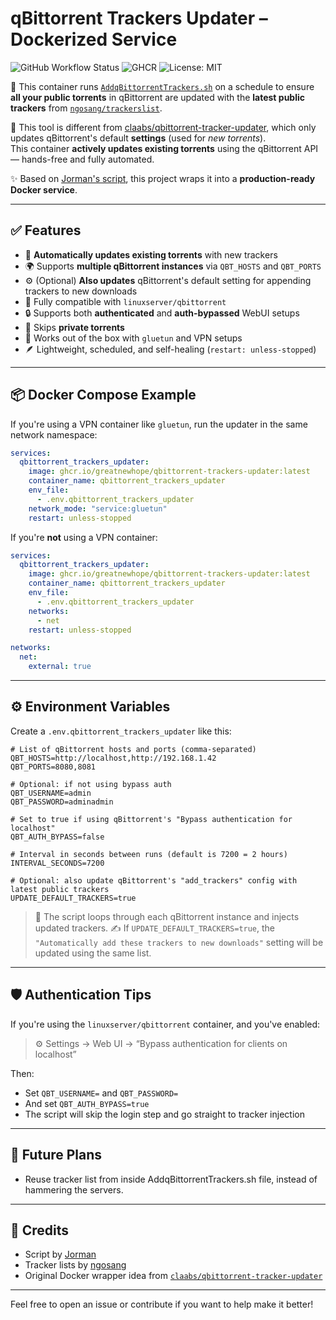 # qBittorrent Trackers Updater – Dockerized Service

![GitHub Workflow Status](https://img.shields.io/github/actions/workflow/status/greatnewhope/docker-qbittorrent-trackers-injector/publish.yml?branch=main&label=build&style=flat-square)
![GHCR](https://img.shields.io/badge/GHCR-qbittorrent--trackers--updater-blue?logo=github&style=flat-square)
![License: MIT](https://img.shields.io/badge/License-MIT-yellow.svg?style=flat-square)

🚀 This container runs [`AddqBittorrentTrackers.sh`](https://github.com/Jorman/Scripts) on a schedule to ensure **all your public torrents** in qBittorrent are updated with the **latest public trackers** from [`ngosang/trackerslist`](https://github.com/ngosang/trackerslist).

📌 This tool is different from [claabs/qbittorrent-tracker-updater](https://github.com/claabs/qbittorrent-tracker-updater), which only updates qBittorrent's default **settings** (used for *new torrents*).  
This container **actively updates existing torrents** using the qBittorrent API — hands-free and fully automated.

✨ Based on [Jorman's script](https://github.com/Jorman/Scripts), this project wraps it into a **production-ready Docker service**.

---

## ✅ Features

- 🧠 **Automatically updates existing torrents** with new trackers
- 🌍 Supports **multiple qBittorrent instances** via `QBT_HOSTS` and `QBT_PORTS`
- ⚙️ (Optional) **Also updates** qBittorrent's default setting for appending trackers to new downloads
- 🐳 Fully compatible with `linuxserver/qbittorrent`
- 🔒 Supports both **authenticated** and **auth-bypassed** WebUI setups
- 🔎 Skips **private torrents**
- 🧩 Works out of the box with `gluetun` and VPN setups
- 🪶 Lightweight, scheduled, and self-healing (`restart: unless-stopped`)

---

## 📦 Docker Compose Example

If you're using a VPN container like `gluetun`, run the updater in the same network namespace:

```yaml
services:
  qbittorrent_trackers_updater:
    image: ghcr.io/greatnewhope/qbittorrent-trackers-updater:latest
    container_name: qbittorrent_trackers_updater
    env_file:
      - .env.qbittorrent_trackers_updater
    network_mode: "service:gluetun"
    restart: unless-stopped
```

If you're **not** using a VPN container:

```yaml
services:
  qbittorrent_trackers_updater:
    image: ghcr.io/greatnewhope/qbittorrent-trackers-updater:latest
    container_name: qbittorrent_trackers_updater
    env_file:
      - .env.qbittorrent_trackers_updater
    networks:
      - net
    restart: unless-stopped

networks:
  net:
    external: true
```

---

## ⚙️ Environment Variables

Create a `.env.qbittorrent_trackers_updater` like this:

```dotenv
# List of qBittorrent hosts and ports (comma-separated)
QBT_HOSTS=http://localhost,http://192.168.1.42
QBT_PORTS=8080,8081

# Optional: if not using bypass auth
QBT_USERNAME=admin
QBT_PASSWORD=adminadmin

# Set to true if using qBittorrent's "Bypass authentication for localhost"
QBT_AUTH_BYPASS=false

# Interval in seconds between runs (default is 7200 = 2 hours)
INTERVAL_SECONDS=7200

# Optional: also update qBittorrent's "add_trackers" config with latest public trackers
UPDATE_DEFAULT_TRACKERS=true
```

> 🔁 The script loops through each qBittorrent instance and injects updated trackers.
> ✍️ If `UPDATE_DEFAULT_TRACKERS=true`, the `"Automatically add these trackers to new downloads"` setting will be updated using the same list.

---

## 🛡️ Authentication Tips

If you're using the `linuxserver/qbittorrent` container, and you've enabled:

> ⚙️ Settings → Web UI → “Bypass authentication for clients on localhost”

Then:

- Set `QBT_USERNAME=` and `QBT_PASSWORD=`
- And set `QBT_AUTH_BYPASS=true`
- The script will skip the login step and go straight to tracker injection

---

## 🧊 Future Plans

- Reuse tracker list from inside AddqBittorrentTrackers.sh file, instead of hammering the servers.

---

## 🙏 Credits

- Script by [Jorman](https://github.com/Jorman/Scripts)
- Tracker lists by [ngosang](https://github.com/ngosang/trackerslist)
- Original Docker wrapper idea from [`claabs/qbittorrent-tracker-updater`](https://github.com/claabs/qbittorrent-tracker-updater)

---

Feel free to open an issue or contribute if you want to help make it better!
